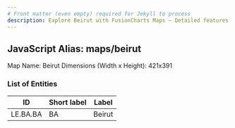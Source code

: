 ```yaml
---
# Front matter (even empty) required for Jekyll to process
description: Explore Beirut with FusionCharts Maps – Detailed features for seamless integration. Try now & enhance your data visualization today! 
---
```


## JavaScript Alias: maps/beirut

Map Name: Beirut
Dimensions (Width x Height): 421x391





### List of Entities

ID | Short label | Label
---|---|---|
LE.BA.BA|BA|Beirut